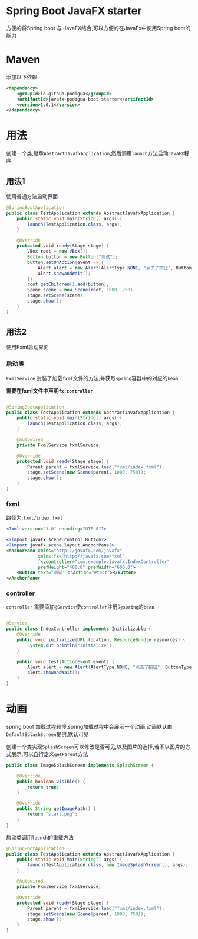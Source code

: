 # Spring Boot JavaFX starter

方便的将Spring boot 与 JavaFX结合,可以方便的在JavaFx中使用Spring boot的能力

# Maven

添加以下依赖

```xml
<dependency>
    <groupId>io.github.podigua</groupId>
    <artifactId>javafx-podigua-boot-starter</artifactId>
    <version>1.0.1</version>
</dependency>
```

# 用法

创建一个类,继承`AbstractJavafxApplication`,然后调用`launch`方法启动`JavaFX`程序

## 用法1

使用普通方法启动界面

```java
@SpringBootApplication
public class TestApplication extends AbstractJavafxApplication {
    public static void main(String[] args) {
        launch(TestApplication.class, args);
    }

    @Override
    protected void ready(Stage stage) {
        VBox root = new VBox();
        Button button = new Button("测试");
        button.setOnAction(event -> {
            Alert alert = new Alert(AlertType.NONE, "点击了按钮", ButtonType.OK);
            alert.showAndWait();
        });
        root.getChildren().add(button);
        Scene scene = new Scene(root, 1000, 750);
        stage.setScene(scene);
        stage.show();
    }
}
```

## 用法2

使用Fxml启动界面

### 启动类
`FxmlService` 封装了加载`fxml`文件的方法,并获取`spring`容器中的对应的`bean`

**需要在fxml文件中声明`fx:controller`**
```java

@SpringBootApplication
public class TestApplication extends AbstractJavafxApplication {
    public static void main(String[] args) {
        launch(TestApplication.class, args);
    }

    @Autowired
    private FxmlService fxmlService;

    @Override
    protected void ready(Stage stage) {
        Parent parent = fxmlService.load("fxml/index.fxml");
        stage.setScene(new Scene(parent, 1000, 750));
        stage.show();
    }
}
```

### fxml
路径为:`fxml/index.fxml`
```xml
<?xml version="1.0" encoding="UTF-8"?>

<?import javafx.scene.control.Button?>
<?import javafx.scene.layout.AnchorPane?>
<AnchorPane xmlns="http://javafx.com/javafx"
            xmlns:fx="http://javafx.com/fxml"
            fx:controller="com.example.javafx.IndexController"
            prefHeight="400.0" prefWidth="600.0">
    <Button text="测试" onAction="#test"></Button>
</AnchorPane>
```

### controller
`controller` 需要添加`@Service`使`controller`注册为`spring`的`bean`

```java

@Service
public class IndexController implements Initializable {
    @Override
    public void initialize(URL location, ResourceBundle resources) {
        System.out.println("initialize");
    }

    public void test(ActionEvent event) {
        Alert alert = new Alert(AlertType.NONE, "点击了按钮", ButtonType.OK);
        alert.showAndWait();
    }
}
```

# 动画

spring boot 加载过程较慢,spring加载过程中会展示一个动画,动画默认由`DefaultSplashScreen`提供,默认可见

创建一个类实现`SplashScreen`可以修改是否可见,以及图片的选择,若不以图片的方式展示,可以自行定义`getParent`方法

```java
public class ImageSplashScreen implements SplashScreen {

    @Override
    public boolean visible() {
        return true;
    }

    @Override
    public String getImagePath() {
        return "start.png";
    }
}
```

启动类调用`launch`的重载方法

```java
@SpringBootApplication
public class TestApplication extends AbstractJavafxApplication {
    public static void main(String[] args) {
        launch(TestApplication.class, new ImageSplashScreen(), args);
    }

    @Autowired
    private FxmlService fxmlService;

    @Override
    protected void ready(Stage stage) {
        Parent parent = fxmlService.load("fxml/index.fxml");
        stage.setScene(new Scene(parent, 1000, 750));
        stage.show();
    }
}
```